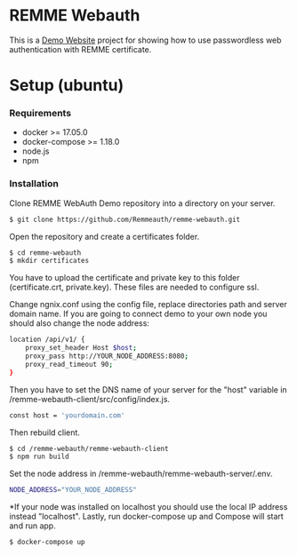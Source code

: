 # REMME Webauth

This is a [Demo Website](https://webauth-testnet.remme.io/) project for showing how to use passwordless web authentication with REMME certificate.

# Setup (ubuntu)
### Requirements
- docker >= 17.05.0
- docker-compose >= 1.18.0
- node.js
- npm

### Installation
Clone REMME WebAuth Demo repository into a directory on your server.

```sh
$ git clone https://github.com/Remmeauth/remme-webauth.git
```

Open the repository and create a certificates folder.
```sh
$ cd remme-webauth
$ mkdir certificates
```
You have to upload the certificate and private key to this folder (certificate.crt, private.key). These files are needed to configure ssl.

Change ngnix.conf using the config file, replace directories path and server domain name. If you are going to connect demo to your own node you should also change the node address:
```sh
location /api/v1/ {
    proxy_set_header Host $host;
    proxy_pass http://YOUR_NODE_ADDRESS:8080;
    proxy_read_timeout 90;
}
```
Then you have to set the DNS name of your server for the "host" variable in /remme-webauth-client/src/config/index.js.

```sh
const host = 'yourdomain.com'
```
Then rebuild client.

```sh
$ cd /remme-webauth/remme-webauth-client
$ npm run build
```
Set the node address in /remme-webauth/remme-webauth-server/.env.
```sh
NODE_ADDRESS="YOUR_NODE_ADDRESS" 
```
*If your node was installed on localhost you should use the local IP address instead "localhost".
Lastly, run docker-compose up and Compose will start and run app.
```sh
$ docker-compose up
```
